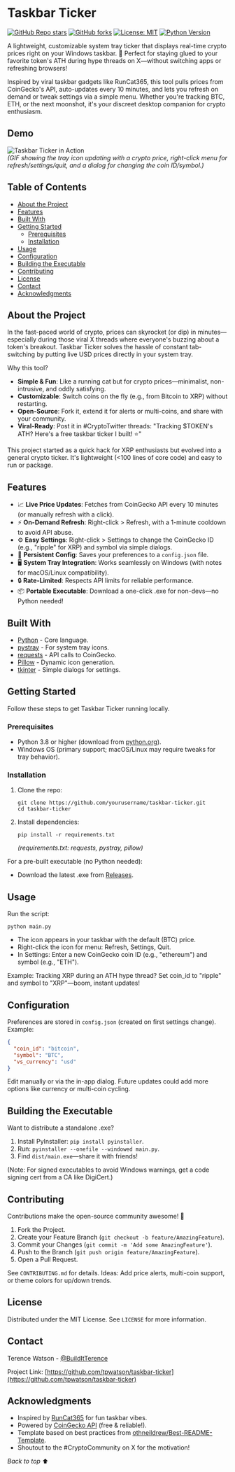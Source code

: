 # Taskbar Ticker

[![GitHub Repo stars](https://img.shields.io/github/stars/yourusername/taskbar-ticker?style=social)](https://github.com/yourusername/taskbar-ticker/stargazers)
[![GitHub forks](https://img.shields.io/github/forks/yourusername/taskbar-ticker?style=social)](https://github.com/yourusername/taskbar-ticker/network/members)
[![License: MIT](https://img.shields.io/badge/License-MIT-yellow.svg)](https://opensource.org/licenses/MIT)
[![Python Version](https://img.shields.io/badge/python-3.8%2B-blue.svg)](https://www.python.org/downloads/)

A lightweight, customizable system tray ticker that displays real-time crypto prices right on your Windows taskbar. 🚀 Perfect for staying glued to your favorite token's ATH during hype threads on X—without switching apps or refreshing browsers!

Inspired by viral taskbar gadgets like RunCat365, this tool pulls prices from CoinGecko's API, auto-updates every 10 minutes, and lets you refresh on demand or tweak settings via a simple menu. Whether you're tracking BTC, ETH, or the next moonshot, it's your discreet desktop companion for crypto enthusiasm.

## Demo

![Taskbar Ticker in Action](docs/demo.gif)  
*(GIF showing the tray icon updating with a crypto price, right-click menu for refresh/settings/quit, and a dialog for changing the coin ID/symbol.)*

## Table of Contents

- [About the Project](#about-the-project)
- [Features](#features)
- [Built With](#built-with)
- [Getting Started](#getting-started)
  - [Prerequisites](#prerequisites)
  - [Installation](#installation)
- [Usage](#usage)
- [Configuration](#configuration)
- [Building the Executable](#building-the-executable)
- [Contributing](#contributing)
- [License](#license)
- [Contact](#contact)
- [Acknowledgments](#acknowledgments)

## About the Project

In the fast-paced world of crypto, prices can skyrocket (or dip) in minutes—especially during those viral X threads where everyone's buzzing about a token's breakout. Taskbar Ticker solves the hassle of constant tab-switching by putting live USD prices directly in your system tray.

Why this tool?
- **Simple & Fun**: Like a running cat but for crypto prices—minimalist, non-intrusive, and oddly satisfying.
- **Customizable**: Switch coins on the fly (e.g., from Bitcoin to XRP) without restarting.
- **Open-Source**: Fork it, extend it for alerts or multi-coins, and share with your community.
- **Viral-Ready**: Post it in #CryptoTwitter threads: "Tracking $TOKEN's ATH? Here's a free taskbar ticker I built! ⭐"

This project started as a quick hack for XRP enthusiasts but evolved into a general crypto ticker. It's lightweight (<100 lines of core code) and easy to run or package.

## Features

- 📈 **Live Price Updates**: Fetches from CoinGecko API every 10 minutes (or manually refresh with a click).
- ⚡ **On-Demand Refresh**: Right-click > Refresh, with a 1-minute cooldown to avoid API abuse.
- ⚙️ **Easy Settings**: Right-click > Settings to change the CoinGecko ID (e.g., "ripple" for XRP) and symbol via simple dialogs.
- 💾 **Persistent Config**: Saves your preferences to a `config.json` file.
- 🖥️ **System Tray Integration**: Works seamlessly on Windows (with notes for macOS/Linux compatibility).
- 🔒 **Rate-Limited**: Respects API limits for reliable performance.
- 📦 **Portable Executable**: Download a one-click .exe for non-devs—no Python needed!

## Built With

- [Python](https://www.python.org/) - Core language.
- [pystray](https://github.com/moses-palmer/pystray) - For system tray icons.
- [requests](https://requests.readthedocs.io/) - API calls to CoinGecko.
- [Pillow](https://pillow.readthedocs.io/) - Dynamic icon generation.
- [tkinter](https://docs.python.org/3/library/tkinter.html) - Simple dialogs for settings.

## Getting Started

Follow these steps to get Taskbar Ticker running locally.

### Prerequisites

- Python 3.8 or higher (download from [python.org](https://www.python.org/downloads/)).
- Windows OS (primary support; macOS/Linux may require tweaks for tray behavior).

### Installation

1. Clone the repo:
   ```
   git clone https://github.com/yourusername/taskbar-ticker.git
   cd taskbar-ticker
   ```

2. Install dependencies:
   ```
   pip install -r requirements.txt
   ```
   *(requirements.txt: requests, pystray, pillow)*

For a pre-built executable (no Python needed):
- Download the latest .exe from [Releases](https://github.com/yourusername/taskbar-ticker/releases).

## Usage

Run the script:
```
python main.py
```
- The icon appears in your taskbar with the default (BTC) price.
- Right-click the icon for menu: Refresh, Settings, Quit.
- In Settings: Enter a new CoinGecko coin ID (e.g., "ethereum") and symbol (e.g., "ETH").

Example: Tracking XRP during an ATH hype thread? Set coin_id to "ripple" and symbol to "XRP"—boom, instant updates!

## Configuration

Preferences are stored in `config.json` (created on first settings change). Example:
```json
{
  "coin_id": "bitcoin",
  "symbol": "BTC",
  "vs_currency": "usd"
}
```
Edit manually or via the in-app dialog. Future updates could add more options like currency or multi-coin cycling.

## Building the Executable

Want to distribute a standalone .exe?
1. Install PyInstaller: `pip install pyinstaller`.
2. Run: `pyinstaller --onefile --windowed main.py`.
3. Find `dist/main.exe`—share it with friends!

(Note: For signed executables to avoid Windows warnings, get a code signing cert from a CA like DigiCert.)

## Contributing

Contributions make the open-source community awesome! 🌟

1. Fork the Project.
2. Create your Feature Branch (`git checkout -b feature/AmazingFeature`).
3. Commit your Changes (`git commit -m 'Add some AmazingFeature'`).
4. Push to the Branch (`git push origin feature/AmazingFeature`).
5. Open a Pull Request.

See `CONTRIBUTING.md` for details. Ideas: Add price alerts, multi-coin support, or theme colors for up/down trends.

## License

Distributed under the MIT License. See `LICENSE` for more information.

## Contact

Terence Watson - [@BuildItTerence](https://x.com/BuildItTerence)

Project Link: [https://github.com/tpwatson/taskbar-ticker](https://github.com/tpwatson/taskbar-ticker)

## Acknowledgments

- Inspired by [RunCat365](https://github.com/Kyome22/RunCat365) for fun taskbar vibes.
- Powered by [CoinGecko API](https://www.coingecko.com/en/api) (free & reliable!).
- Template based on best practices from [othneildrew/Best-README-Template](https://github.com/othneildrew/Best-README-Template).
- Shoutout to the #CryptoCommunity on X for the motivation!

*Back to top* ⬆️